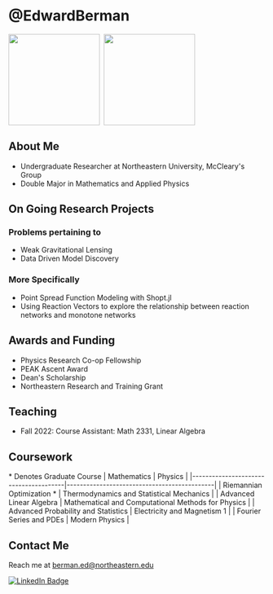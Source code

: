 # @EdwardBerman

<a><img align="center" src="https://github-readme-stats.vercel.app/api?username=EdwardBerman&show_icons=true&theme=tokyonight" style="height:179px;"/></a>
<a>&nbsp;<img align="center" src="https://github-readme-stats.vercel.app/api/top-langs/?username=EdwardBerman&layout=compact&theme=radical&langs_count=6" style="height:179px;"/></a>

## About Me
+ Undergraduate Researcher at Northeastern University, McCleary's Group
+ Double Major in Mathematics and Applied Physics

## On Going Research Projects
### Problems pertaining to 
+ Weak Gravitational Lensing
+ Data Driven Model Discovery

### More Specifically
+  Point Spread Function Modeling with Shopt.jl
+   Using Reaction Vectors to explore the relationship between reaction networks and monotone networks

## Awards and Funding
+ Physics Research Co-op Fellowship
+ PEAK Ascent Award
+ Dean's Scholarship
+ Northeastern Research and Training Grant 

## Teaching
+ Fall 2022: Course Assistant: Math 2331, Linear Algebra

## Coursework
\* Denotes Graduate Course
| Mathematics                           | Physics                                     |
|---------------------------------------|---------------------------------------------|
| Riemannian Optimization \*            | Thermodynamics and Statistical Mechanics    |
| Advanced Linear Algebra               | Mathematical and Computational Methods for Physics |
| Advanced Probability and Statistics  | Electricity and Magnetism 1                  |
| Fourier Series and PDEs               | Modern Physics                               |


## Contact Me
Reach me at berman.ed@northeastern.edu

<a href="https://www.linkedin.com/in/edward-berman-324a86226/"> <img src="https://img.shields.io/badge/LinkedIn-blue?style=for-the-badge&logo=linkedin&logoColor=white" alt="LinkedIn Badge"/> </a>
